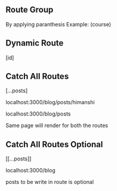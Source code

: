 ## Route Group

By applying paranthesis
Example: (course)

## Dynamic Route

[id]

## Catch All Routes

[...posts]

localhost:3000/blog/posts/himanshi

localhost:3000/blog/posts

Same page will render for both the routes

## Catch All Routes Optional

[[...posts]]

localhost:3000/blog

posts to be write in route is optional
